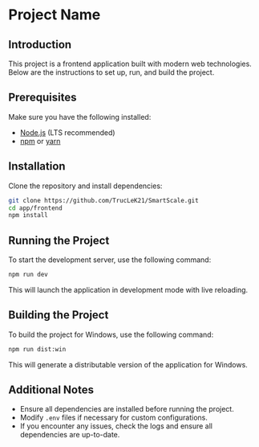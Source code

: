 # Project Name

## Introduction
This project is a frontend application built with modern web technologies. Below are the instructions to set up, run, and build the project.

## Prerequisites
Make sure you have the following installed:
- [Node.js](https://nodejs.org/) (LTS recommended)
- [npm](https://www.npmjs.com/) or [yarn](https://yarnpkg.com/)

## Installation
Clone the repository and install dependencies:

```sh
git clone https://github.com/TrucLeK21/SmartScale.git
cd app/frontend
npm install
```

## Running the Project
To start the development server, use the following command:

```sh
npm run dev
```

This will launch the application in development mode with live reloading.

## Building the Project
To build the project for Windows, use the following command:

```sh
npm run dist:win
```

This will generate a distributable version of the application for Windows.

## Additional Notes
- Ensure all dependencies are installed before running the project.
- Modify `.env` files if necessary for custom configurations.
- If you encounter any issues, check the logs and ensure all dependencies are up-to-date.

